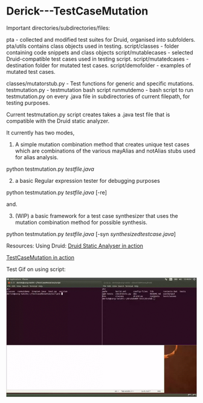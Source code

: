# Derick---TestCaseMutation

Important directories/subdirectories/files:

pta - collected and modified test suites for Druid, organised into subfolders.  pta/utils contains class objects used in testing.
script/classes - folder containing code snippets and class objects
script/mutablecases - selected Druid-compatible test cases used in testing script.
script/mutatedcases - destination folder for mutated test cases.
script/demofolder - examples of mutated test cases.


classes/mutatorstub.py - Test functions for generic and specific mutations.
testmutation.py - testmutation bash script
runmutdemo - bash script to run testmutation.py on every .java file in subdirectories of current filepath, for testing purposes.


Current testmutation.py script creates takes a .java test file that is compatible with the Druid static analyzer.

It currently has two modes,

1) A simple mutation combination method that creates unique test cases which are combinations of the various mayAlias and notAlias stubs used for alias analysis.

python testmutation.py *testfile.java*

2) a basic Regular expression tester for debugging purposes

python testmutation.py *testfile.java* [-re]

and.

3) (WIP) a basic framework for a test case synthesizer that uses the mutation combination method for possible synthesis.

python testmutation.py *testfile.java* [-syn *synthesizedtestcase.java*]

Resources:
Using Druid:
[Druid Static Analyser in action](https://www.youtube.com/watch?v=TVYNOi4xpkI)

[TestCaseMutation in action](https://www.youtube.com/watch?v=wfjqtwx2Dhs)

Test Gif on using script:


![alt text](https://github.com/yuleisui/Derick---TestCaseMutation/blob/master/mutation.gif)
